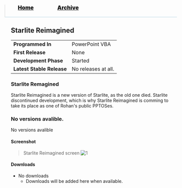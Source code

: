 <blockquote style="background: #0000;border-bottom: 1px solid #B2D2E1;height: 30px;margin: 0 -20px 20px;padding: 0px 20px 9px 40px;">
  <p style=""><a href="https://quintenvandamme.github.io/pptos-wiki/" style="font-size: 17px;font-weight: 900;font-style: normal;text-shadow: rgba(255,255,255,0.9) 0 1px 0;">Home</a>&nbsp;&nbsp;&nbsp;&nbsp;&nbsp;&nbsp;&nbsp;&nbsp;&nbsp;&nbsp;&nbsp;&nbsp;&nbsp;&nbsp;&nbsp;&nbsp;&nbsp;&nbsp;
    <a href="https://quintenvandamme.github.io/pptos-wiki/archive/" style="font-size: 17px;font-weight: 900;font-style: normal;text-shadow: rgba(255,255,255,0.9) 0 1px 0;">Archive</a>
  </p>
</blockquote>

## Starlite Reimagined

|                           |                               |
| ------------------------- | ----------------------------- |
| **Programmed In**         | PowerPoint VBA                | 
| **First Release**         | None                          |
| **Development Phase**     | Started                       |
| **Latest Stable Release** | No releases at all.           |

### Starlite Remagined

Starlite Reimagined is a new version of Starlite, as the old one died. Starlite discontinued development, which is why Starlite Reimagined is comming
to take its place as one of Rohan's public PPTOSes.

### No versions avalible.

No versions avalible

#### Screenshot

> Starlite Reimagined screen
![1](https://cdn.discordapp.com/attachments/893856086828941312/905148498167607346/unknown.png)


#### Downloads

- No downloads
    - Downloads will be added here when available.


<body style="background-image: url(https://raw.githubusercontent.com/hexa-one/pptos-wiki/gh-pages/assets/background/background.png);background-repeat: no-repeat;background-attachment: fixed;background-size: cover;">
